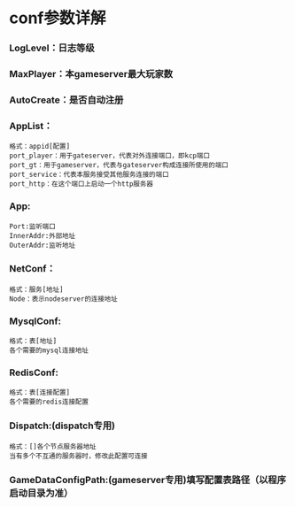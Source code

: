 # conf参数详解

### LogLevel：日志等级
### MaxPlayer：本gameserver最大玩家数
### AutoCreate：是否自动注册
### AppList：
    格式：appid[配置]
    port_player：用于gateserver，代表对外连接端口，即kcp端口
    port_gt：用于gameserver，代表与gateserver构成连接所使用的端口
    port_service：代表本服务接受其他服务连接的端口
    port_http：在这个端口上启动一个http服务器
### App:
    Port:监听端口
    InnerAddr:外部地址
    OuterAddr:监听地址
### NetConf：
    格式：服务[地址]
    Node：表示nodeserver的连接地址
### MysqlConf:
    格式：表[地址]
    各个需要的mysql连接地址
### RedisConf:
    格式：表[连接配置]
    各个需要的redis连接配置
### Dispatch:(dispatch专用)
    格式：[]各个节点服务器地址
    当有多个不互通的服务器时，修改此配置可连接
### GameDataConfigPath:(gameserver专用)填写配置表路径（以程序启动目录为准）